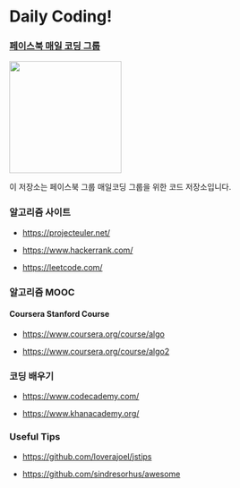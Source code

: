 Daily Coding!
=========
### [페이스북 매일 코딩 그룹](https://www.facebook.com/groups/daycode)

<img src="https://octodex.github.com/images/baracktocat.jpg" width=200>

이 저장소는 페이스북 그룹 매일코딩 그룹을 위한 코드 저장소입니다. 

### 알고리즘 사이트

* https://projecteuler.net/

* https://www.hackerrank.com/

* https://leetcode.com/

### 알고리즘 MOOC

#### Coursera Stanford Course

* https://www.coursera.org/course/algo 

* https://www.coursera.org/course/algo2

### 코딩 배우기

* https://www.codecademy.com/

* https://www.khanacademy.org/

### Useful Tips

* https://github.com/loverajoel/jstips

* https://github.com/sindresorhus/awesome